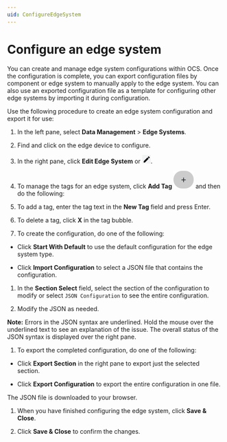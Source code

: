 ```yaml
---
uid: ConfigureEdgeSystem
---
```


# Configure an edge system

You can create and manage edge system configurations within OCS. Once the configuration is complete, you can export configuration files by component or edge system to manually apply to the edge system. You can also use an exported configuration file as a template for configuring other edge systems by importing it during configuration.

Use the following procedure to create an edge system configuration and export it for use:

1. In the left pane, select **Data Management** > **Edge Systems**.

1. Find and click on the edge device to configure.

1. In the right pane, click **Edit Edge System** or ![Edit](images/pencil-icon.png).

1. To manage the tags for an edge system, click **Add Tag** ![Add Tag](images/edge-system-add-tag.png) and then do the following:

 1. To add a tag, enter the tag text in the **New Tag** field and press Enter.

 1. To delete a tag, click **X** in the tag bubble.

1. To create the configuration, do one of the following:

 - Click **Start With Default** to use the default configuration for the edge system type.
 
 - Click **Import Configuration** to select a JSON file that contains the configuration.

1. In the **Section Select** field, select the section of the configuration to modify or select `JSON Configuration` to see the entire configuration.

1. Modify the JSON as needed.

 **Note:** Errors in the JSON syntax are underlined. Hold the mouse over the underlined text to see an explanation of the issue. The overall status of the JSON syntax is displayed over the right pane.  

1. To export the completed configuration, do one of the following:

 - Click **Export Section** in the right pane to export just the selected section. 

 - Click **Export Configuration** to export the entire configuration in one file.

 The JSON file is downloaded to your browser.

1. When you have finished configuring the edge system, click **Save & Close**.

1. Click **Save & Close** to confirm the changes. 
